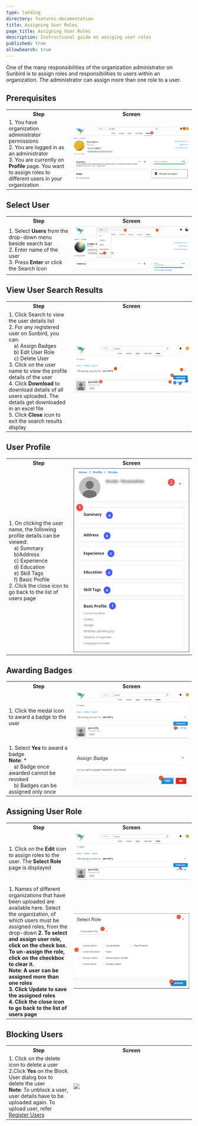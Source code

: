 ```yaml
---
type: landing
directory: features-documentation
title: Assigning User Roles
page_title: Assigning User Roles
description: Instructional guide on assiging user roles 
published: true
allowSearch: true
---
```


One of the many responsibilities of the organization administrator on Sunbird is to assign roles and responsibilities to users within an organization. The administrator can assign more than one role to a user.

## Prerequisites

<table>
  <tr>
    <th style="width:35%;">Step</th>
    <th style="width:65%;">Screen</th>
  </tr>
  <tr>
    <td>1. You have organization administrator permissions <br>2. You are logged in as an administrator <br>3. You are currently on <b>Profile</b> page. You want to assign roles to different users in your organization</td>
    <td><img src="pages/features-documentation/images/admin_assignroles/admin_homepage.png"></td>
  </tr>
    </table>

## Select User

<table>
  <tr>
    <th style="width:35%;">Step</th>
    <th style="width:65%;">Screen</th>
  </tr>
  <tr>
    <td>1. Select <b>Users</b> from the drop-down menu beside search bar <br>2. Enter name of the user <br>3. Press <b>Enter</b> or click the Search Icon</td>
      <td><img src="pages/features-documentation/images/admin_assignroles/admin_selectuser.png"></td>
  </tr>
    </table>

## View User Search Results

<table>
  <tr>
    <th style="width:35%;">Step</th>
    <th style="width:65%;">Screen</th>
  </tr>
  <tr>
    <td>1. Click Search to view the user details list <br>2. For any registered user on Sunbird, you can: <br>&emsp;a) Assign Badges
<br>&emsp;b) Edit User Role <br>&emsp;c) Delete User <br>3. Click on the user name to view the profile details of the user <br>4. Click <b>Download</b> to download details of all users uploaded. The details get downloaded in an excel file <br>5. Click <b>Close</b> icon to exit the search results display</td>
      <td><img src="pages/features-documentation/images/admin_assignroles/admin_searchresults.png"></td>
  </tr>
    </table>

## User Profile

<table>
  <tr>
    <th style="width:35%;">Step</th>
    <th style="width:65%;">Screen</th>
  </tr>
  <tr>
    <td>1. On clicking the user name, the following profile details can be viewed: <br>&emsp;a) Summary <br>&emsp;b)Address <br>&emsp;c) Experience <br>&emsp;d) Education <br>&emsp;e) Skill Tags <br>&emsp;f) Basic Profile <br>2. Click the close icon to go back to the list of users page</td>
      <td><img src="pages/features-documentation/images/admin_assignroles/admin_userprofile.png"></td>
  </tr>
    </table>

## Awarding Badges

<table>
  <tr>
    <th style="width:35%;">Step</th>
    <th style="width:65%;">Screen</th>
  </tr>
  <tr>
    <td>1. Click the medal icon to award a badge to the user</td>
      <td><img src="pages/features-documentation/images/admin_assignroles/admin_badge1.png"></td>
  </tr>
  <tr>
    <td>1. Select <b>Yes</b> to award a badge <br><b>Note</b>: *<br>&emsp;a) Badge once awarded cannot be revoked <br>&emsp;b) Badges can be assigned only once</td>
      <td><img src="pages/features-documentation/images/admin_assignroles/admin_badge2.png"></td>
</tr>
</table>

## Assigning User Role

<table>
  <tr>
    <th style="width:35%;">Step</th>
    <th style="width:65%;">Screen</th>
  </tr>
  <tr>
    <td>1. Click on the <b>Edit</b> icon to assign roles to the user. The <b>Select Role</b> page is displayed</td>
      <td><img src="pages/features-documentation/images/admin_assignroles/admin_assignrole1.png"></td>
  </tr>
  <tr>
    <td>1. Names of different organizations that have been uploaded are available here. Select the organization, of which users must be assigned roles, from the drop-down <b>2. To select and assign user role, click on the check box. To un-assign the role, click on the checkbox to clear it. <br><b>Note</b>: A user can be assigned more than one roles <br>3. Click <b>Update</b> to save the assigned roles <br>4. Click the close icon to go back to the list of users page</td>
     <td><img src="pages/features-documentation/images/admin_assignroles/admin_assignrole2.png"></td>
  </tr>
  </table>
    
## Blocking Users

<table>
  <tr>
    <th style="width:35%;">Step</th>
    <th style="width:65%;">Screen</th>
  </tr>
  <tr>
    <td>1. Click on the delete icon to delete a user <br>2.Click <b>Yes</b> on the Block User dialog box to delete the user <br><b>Note</b>: To unblock a user, user details have to be uploaded again. To upload user, refer <a href="http://www.sunbird.org/features-documentation/register_user/"target="_blank">Register Users</a></td>
      <td><img src="pages/features-documentation/images/announcement/admin_blockuser.png"></td>
  </tr>
</table>
        

